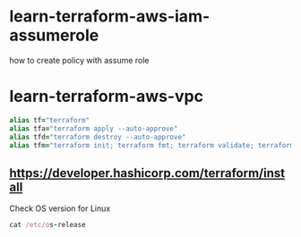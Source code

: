 # learn-terraform-aws-iam-assumerole
how to create policy with assume role

# learn-terraform-aws-vpc
```ruby
alias tf="terraform"
alias tfa="terraform apply --auto-approve"
alias tfd="terraform destroy --auto-approve"
alias tfm="terraform init; terraform fmt; terraform validate; terraform plan"
```
## https://developer.hashicorp.com/terraform/install
Check OS version for Linux
```ruby
cat /etc/os-release
